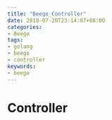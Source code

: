 ```yaml
---
title: "Beego_Controller"
date: 2018-07-20T23:14:07+08:00
categories:
- Beego
tags:
- golang
- beego
- controller
keywords:
- beego
---
```


# Controller



